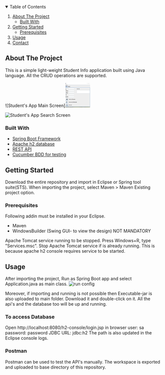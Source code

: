 


<!-- TABLE OF CONTENTS -->
<details open="open">
  <summary>Table of Contents</summary>
  <ol>
    <li>
      <a href="#about-the-project">About The Project</a>
      <ul>
        <li><a href="#built-with">Built With</a></li>
      </ul>
    </li>
    <li>
      <a href="#getting-started">Getting Started</a>
      <ul>
        <li><a href="#prerequisites">Prerequisites</a></li>
       </ul>
    </li>
    <li><a href="#usage">Usage</a></li>
    <li><a href="#contact">Contact</a></li>
    
  </ol>
</details>

<!-- ABOUT THE PROJECT -->
## About The Project
This is a simple light-weight Student Info application built using Java language.
All the CRUD operations are supported.


![Student's App Main Screen]<img src="images/StudentsApp.PNG" alt="Logo" width="80" height="80">

![Student's App Search Screen](https://photos.app.goo.gl/2sS9aRghgHFpQsMx6)

### Built With
* [Spring Boot Framework](https://spring.io/projects/spring-framework)
* [Apache h2 database](https://www.h2database.com/)
* [REST API](https://www.mulesoft.com/resources/api)
*  [Cucumber BDD for testing](https://cucumber.io/)

<!-- GETTING STARTED -->
## Getting Started

Download the entire repository and import in Eclipse or Spring tool suite(STS).
When importing the project, select Maven > Maven Existing project option.

### Prerequisites
Following addin must be installed in your Eclipse.
* Maven
* WindowsBuilder (Swing GUI- to view the design) NOT MANDATORY

 Apache Tomcat service running to be stopped. Press Windows+R, type "Services.msc". Stop Apache Tomcat service if is already running. This is because apache h2 console requires service to be started.

## Usage
After importing the project, Run as Spring Boot app and select Application.java as main class.
![run config ](https://photos.app.goo.gl/9M9KgcYeNjFRxA4aA)

Moreover, if importing and running is not possible then Executable-jar is also uploaded to main folder.
Download it and double-click on it. All the api's and the database too will be up and running.
### To access Database
 Open http://localhost:8080/h2-console/login.jsp in browser
 user: sa
 password: password
 JDBC URL: jdbc:h2 <Path to sampledata>
 The path is also updated in the Eclipse console logs.
 
### Postman 
Postman can be used to test the API's manually. 
The workspace is exported and uploaded to base directory of this repository.

  






